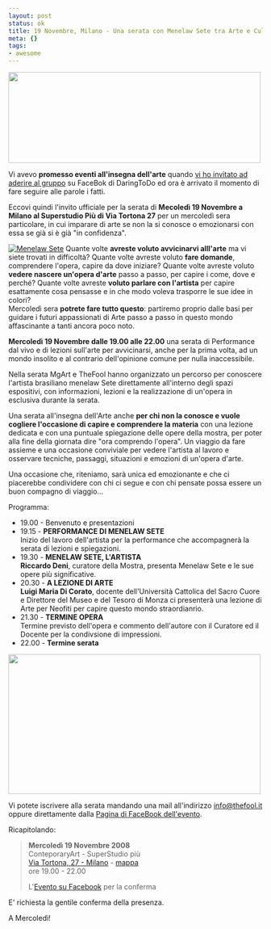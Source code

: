 ```yaml
--- 
layout: post
status: ok
title: 19 Novembre, Milano - Una serata con Menelaw Sete tra Arte e Cultura
meta: {}
tags: 
- awesome
---
```

<img src="http://fast.mgpf.it/2008/11/thumbphp.jpeg" alt="" title="thumbphp" width="500" height="180" class="aligncenter size-full wp-image-1180" />  
  
Vi avevo **promesso eventi all'insegna dell'arte** quando [vi ho invitato ad aderire al gruppo](http://www.lastknight.com/2008/11/13/daringtodo-la-filosofia-del-fare/) su FaceBok di DaringToDo ed ora è arrivato il momento di fare seguire alle parole i fatti.  
  
Eccovi quindi l'invito ufficiale per la serata di **Mecoledì 19 Novembre a Milano al Superstudio Più di Via Tortona 27** per un mercoledì sera particolare, in cui imparare di arte se non la si conosce o emozionarsi con essa se già si è già "in confidenza".  
  
[![Menelaw Sete](http://profile.ak.facebook.com/object3/373/5/n38772112100_6727.jpg)][1]
Quante volte **avreste voluto avvicinarvi alll'arte** ma vi siete trovati in difficoltà? Quante volte avreste voluto **fare domande**, comprendere l'opera, capire da dove iniziare? Quante volte avreste voluto **vedere nascere un'opera d'arte** passo a passo, per capire i come, dove e perché? Quante volte avreste **voluto parlare con l'artista** per capire esattamente cosa pensasse e in che modo voleva trasporre le sue idee in colori?  
Mercoledì sera **potrete fare tutto questo**: partiremo proprio dalle basi per guidare i futuri appassionati di Arte passo a passo in questo mondo affascinante a tanti ancora poco noto.  
  
**Mercoledì 19 Novembre dalle 19.00 alle 22.00** una serata di Performance dal vivo e di lezioni sull'arte per avvicinarsi, anche per la prima volta, ad un mondo insolito e al contrario dell'opinione comune per nulla inaccessibile.  
  
Nella serata MgArt e TheFool hanno organizzato un percorso per conoscere l'artista brasiliano menelaw Sete direttamente all'interno degli spazi espositivi, con informazioni, lezioni e la realizzazione di un'opera in esclusiva durante la serata.  
  
Una serata all'insegna dell'Arte anche **per chi non la conosce e vuole cogliere l'occasione di capire e comprendere la materia** con una lezione dedicata e con una puntuale spiegazione delle opere della mostra, per poter alla fine della giornata dire "ora comprendo l'opera". Un viaggio da fare assieme e una occasione conviviale per vedere l'artista al lavoro e osservare tecniche, passaggi, situazioni e emozioni di un'opera d'arte.  
  
Una occasione che, riteniamo, sarà unica ed emozionante e che ci piacerebbe condividere con chi ci segue e con chi pensate possa essere un buon compagno di viaggio...  
  
Programma:
* 19.00 - Benvenuto e presentazioni  
* 19.15 - **PERFORMANCE DI MENELAW SETE**  
    Inizio del lavoro dell'artista per la performance che accompagnerà la serata di lezioni e spiegazioni.  
* 19.30 - **MENELAW SETE, L'ARTISTA**  
    **Riccardo Deni**, curatore della Mostra, presenta Menelaw Sete e le sue opere più significative.  
* 20.30 - **A LEZIONE DI ARTE**  
    **Luigi Maria Di Corato**, docente dell'Università Cattolica del Sacro Cuore e Direttore del Museo e del Tesoro di Monza ci presenterà una lezione di Arte per Neofiti per capire questo mondo straordianrio.  
* 21.30 - **TERMINE OPERA**  
    Termine previsto dell'opera e commento dell'autore con il Curatore ed il Docente per la condivsione di impressioni.  
* 22.00 - **Termine serata**  
  
<a href="http://maps.google.com/maps?f=q&hl=en&geocode=&q=via+Tortona,+27,++Milano,+Milano+(Lombardia),+Italy&sll=37.0625,-95.677068&sspn=44.52365,93.164063&ie=UTF8&ll=45.452093,9.165215&spn=0.009679,0.022745&z=16&iwloc=addr"><img src="http://fast.mgpf.it/2008/11/tortona.jpg" alt="" title="tortona" width="500" height="277" class="aligncenter size-full wp-image-1183" /></a>
  
Vi potete iscrivere alla serata mandando una mail all'indirizzo <info@thefool.it> oppure direttamente dalla [Pagina di FaceBook dell'evento](http://www.facebook.com/event.php?eid=38772112100).  
  
Ricapitolando:  
  
> **Mercoledì 19 Novembre 2008**  
> ConteporaryArt - SuperStudio più  
> [Via Tortona, 27 - Milano][1] - [mappa][1]  
> ore 19.00 - 22.00  
>  
>  L'[Evento su Facebook](http://www.facebook.com/event.php?eid=38772112100) per la conferma  
  
E' richiesta la gentile conferma della presenza.  
  
A Mercoledì!  
  
[1]: http://maps.google.com/maps?f=q&hl=en&geocode=&q=via+Tortona,+27,++Milano,+Milano+(Lombardia),+Italy&sll=37.0625,-95.677068&sspn=44.52365,93.164063&ie=UTF8&ll=45.452093,9.165215&spn=0.009679,0.022745&z=16&iwloc=addr 
